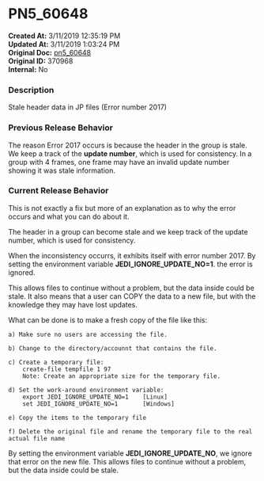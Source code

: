 # PN5_60648

**Created At:** 3/11/2019 12:35:19 PM  
**Updated At:** 3/11/2019 1:03:24 PM  
**Original Doc:** [pn5_60648](https://docs.jbase.com/release-notes/pn5_60648)  
**Original ID:** 370968  
**Internal:** No  


### Description

Stale header data in JP files (Error number 2017)

### Previous Release Behavior

The reason Error 2017 occurs is because the header in the group is stale. We keep a track of the **update number**, which is used for consistency. In a group with 4 frames, one frame may have an invalid update number showing it was stale information.



### Current Release Behavior

This is not exactly a fix but more of an explanation as to why the error occurs and what you can do about it.

The header in a group can become stale and we keep track of the update number, which is used for consistency.

When the inconsistency occurrs, it exhibits itself with error number 2017. By setting the environment variable **JEDI\_IGNORE\_UPDATE\_NO=1**. the error is ignored.

This allows files to continue without a problem, but the data inside could be stale. It also means that a user can COPY the data to a new file, but with the knowledge they may have lost updates.

What can be done is to make a fresh copy of the file like this:

```
a) Make sure no users are accessing the file.

b) Change to the directory/accounnt that contains the file.

c) Create a temporary file:
    create-file tempfile 1 97
    Note: Create an appropriate size for the temporary file.

d) Set the work-around environment variable:
    export JEDI_IGNORE_UPDATE_NO=1    [Linux]
    set JEDI_IGNORE_UPDATE_NO=1       [Windows]

e) Copy the items to the temporary file

f) Delete the original file and rename the temporary file to the real actual file name
```

By setting the environment variable **JEDI\_IGNORE\_UPDATE\_NO**, we ignore that error on the new file. This allows files to continue without a problem, but the data inside could be stale.
